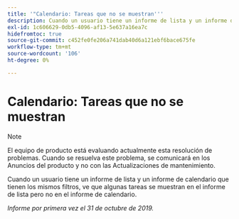```yaml
---
title: '"Calendario: Tareas que no se muestran'''
description: Cuando un usuario tiene un informe de lista y un informe de calendario que tienen los mismos filtros, ve que algunas tareas se muestran en el informe de lista pero no en el informe de calendario.
exl-id: 1c606629-0db5-4096-af13-5e637a16ea7c
hidefromtoc: true
source-git-commit: c452fe0fe206a741dab40d6a121ebf6bace675fe
workflow-type: tm+mt
source-wordcount: '106'
ht-degree: 0%

---
```


# Calendario: Tareas que no se muestran

>[!NOTE]
>
>El equipo de producto está evaluando actualmente esta resolución de problemas. Cuando se resuelva este problema, se comunicará en los Anuncios del producto y no con las Actualizaciones de mantenimiento.

Cuando un usuario tiene un informe de lista y un informe de calendario que tienen los mismos filtros, ve que algunas tareas se muestran en el informe de lista pero no en el informe de calendario.

_Informe por primera vez el 31 de octubre de 2019._
